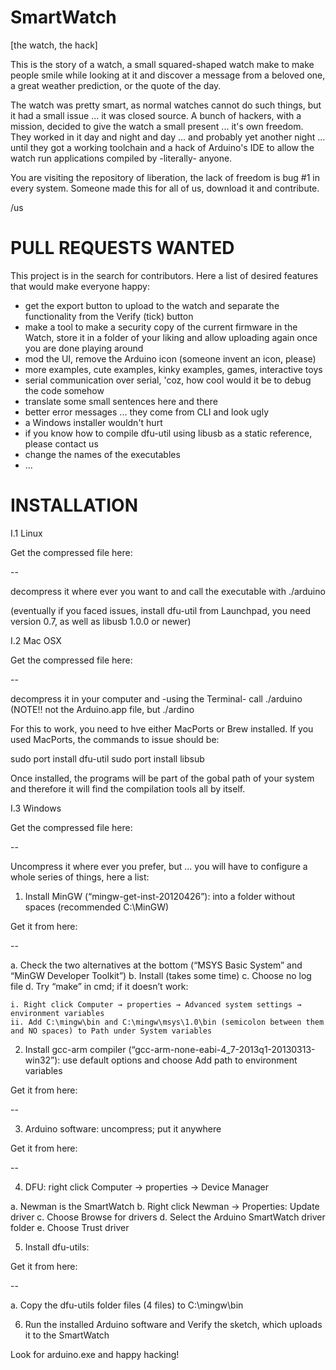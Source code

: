 SmartWatch
==========

[the watch, the hack]


This is the story of a watch, a small squared-shaped watch make to make people smile while looking at it and discover a message from a beloved one, a great weather prediction, or the quote of the day. 

The watch was pretty smart, as normal watches cannot do such things, but it had a small issue ... it was closed source. A bunch of hackers, with a mission, decided to give the watch a small present ... it's own freedom. They worked in it day and night and day ... and probably yet another night ... until they got a working toolchain and a hack of Arduino's IDE to allow the watch run applications compiled by -literally- anyone.

You are visiting the repository of liberation, the lack of freedom is bug #1 in every system. Someone made this for all of us, download it and contribute.

/us

PULL REQUESTS WANTED
====================

This project is in the search for contributors. Here a list of desired features that would make everyone happy:

- get the export button to upload to the watch and separate the functionality from the Verify (tick) button
- make a tool to make a security copy of the current firmware in the Watch, store it in a folder of your liking and allow uploading again once you are done playing around
- mod the UI, remove the Arduino icon (someone invent an icon, please)
- more examples, cute examples, kinky examples, games, interactive toys
- serial communication over serial, 'coz, how cool would it be to debug the code somehow
- translate some small sentences here and there
- better error messages ... they come from CLI and look ugly
- a Windows installer wouldn't hurt
- if you know how to compile dfu-util using libusb as a static reference, please contact us
- change the names of the executables
- ... 

INSTALLATION
============

I.1 Linux

Get the compressed file here:

--

decompress it where ever you want to and call the executable with ./arduino

(eventually if you faced issues, install dfu-util from Launchpad, you need version 0.7, as well as libusb 1.0.0 or newer)

I.2 Mac OSX

Get the compressed file here:

--

decompress it in your computer and -using the Terminal- call ./arduino (NOTE!! not the Arduino.app file, but ./ardino

For this to work, you need to hve either MacPorts or Brew installed. If you used MacPorts, the commands to issue should be:

sudo port install dfu-util
sudo port install libsub

Once installed, the programs will be part of the gobal path of your system and therefore it will find the compilation tools all by itself.

I.3 Windows

Get the compressed file here:

--

Uncompress it where ever you prefer, but ... you will have to configure a whole series of things, here a list:

1. Install MinGW (“mingw-get-inst-20120426”): into a folder without spaces (recommended C:\MinGW)

  Get it from here:
  
  --

  a. Check the two alternatives at the bottom (“MSYS Basic System” and “MinGW Developer Toolkit”)
  b. Install (takes some time)
  c. Choose no log file
  d. Try “make” in cmd; if it doesn’t work:

    i. Right click Computer → properties → Advanced system settings → environment variables
    ii. Add C:\mingw\bin and C:\mingw\msys\1.0\bin (semicolon between them and NO spaces) to Path under System variables

2. Install gcc-arm compiler (“gcc-arm-none-eabi-4_7-2013q1-20130313-win32”): use default options and choose Add path to environment variables

  Get it from here:
  
  --

3. Arduino software: uncompress; put it anywhere

  Get it from here:
  
  --

4. DFU: right click Computer → properties → Device Manager

  a. Newman is the SmartWatch
  b. Right click Newman → Properties: Update driver
  c. Choose Browse for drivers
  d. Select the Arduino SmartWatch driver folder
  e. Choose Trust driver 
  
5. Install dfu-utils:

  Get it from here:
  
  --

  a. Copy the dfu-utils folder files (4 files) to C:\mingw\bin

6. Run the installed Arduino software and Verify the sketch, which uploads it to the SmartWatch


  Look for arduino.exe and happy hacking!
